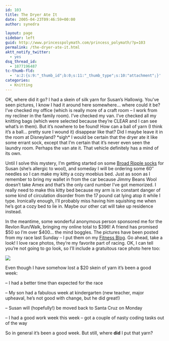 ```yaml
---
id: 103
title: The Dryer Ate It
date: 2005-04-23T09:46:59+00:00
author: synedra

layout: page
sidebar: left
guid: http://www.princesspolymath.com/princess_polymath/?p=103
permalink: /the-dryer-ate-it.html
aktt_notify_twitter:
  - yes
dsq_thread_id:
  - 1877196487
tc-thumb-fld:
  - 'a:2:{s:9:"_thumb_id";b:0;s:11:"_thumb_type";s:10:"attachment";}'
categories:
  - Knitting
---
```

OK, where did it go? I had a skein of silk yarn for Susan&#8217;s Hallowig. You&#8217;ve seen pictures, I know I had it around here somewhere&#8230; where could it be? I&#8217;ve checked my office (which is really more of a craft room &#8211; I work from my recliner in the family room). I&#8217;ve checked my van. I&#8217;ve checked all my knitting bags (which were selected because they&#8217;re CLEAR and I can see what&#8217;s in them). But it&#8217;s nowhere to be found! How can a ball of yarn (I think it&#8217;s a ball&#8230; pretty sure I wound it) disappear like that? Did I maybe leave it in the room at Disneyland? \*sigh\* I would be certain that the dryer ate it like some errant sock, except that I&#8217;m certain that it&#8217;s never even seen the laundry room. Perhaps the van ate it. That vehicle definitely has a mind of its own.
  
Until I solve this mystery, I&#8217;m getting started on some [Broad Ripple socks](http://www.knitty.com/ISSUEsummer03/PATTbroadripple.html) for Susan (she&#8217;s allergic to wool), and someday I will be ordering some 60&#8243; needles so I can make my kitty a cozy moebius bed. Just as soon as I remember to bring my wallet in from the car because Jimmy Beans Wool doesn&#8217;t take Amex and that&#8217;s the only card number I&#8217;ve got memorized. I really need to make this kitty bed because my arm is in constant danger of some kind of circulation disorder from the 17 pound cat lying atop it while I type. Ironically enough, I&#8217;ll probably miss having him squishing me when he&#8217;s got a cozy bed to lie in. Maybe our other cat will take up residence instead.
  
In the meantime, some wonderful anonymous person sponsored me for the Revlon Run/Walk, bringing my online total to $396! A friend has promised $50 so I&#8217;m over $400&#8230; the mind boggles. The pictures have been posted from my race last Sunday &#8211; I put them on my [Fitness Blog](http://fitness.domestigirl.com/). Go ahead, take a look! I love race photos, they&#8217;re my favorite part of racing. OK, I can tell you&#8217;re not going to go look, so I&#8217;ll include a gratuitous race photo here too:
  
![](http://fitness.domestigirl.com/images/race2.jpg)
  
Even though I have somehow lost a $20 skein of yarn it&#8217;s been a good week:
  
&#8211; I had a better time than expected for the race
  
&#8211; My son had a fabulous week at kindergarten (new teacher, major upheaval, he&#8217;s not good with change, but he did great!)
  
&#8211; Susan will (hopefully!) be moved back to Santa Cruz on Monday
  
&#8211; I had a good work week this week &#8211; got a couple of nasty coding tasks out of the way
  
So in general it&#8217;s been a good week. But still, where **did** I put that yarn?